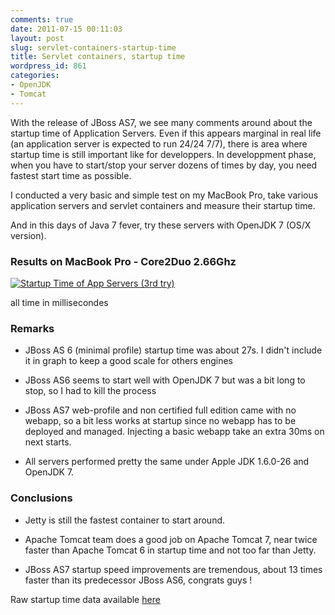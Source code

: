 ```yaml
---
comments: true
date: 2011-07-15 00:11:03
layout: post
slug: servlet-containers-startup-time
title: Servlet containers, startup time
wordpress_id: 861
categories:
- OpenJDK
- Tomcat
---
```


With the release of JBoss AS7, we see many comments around about the startup time of Application Servers.
Even if this appears marginal in real life (an application server is expected to run 24/24 7/7), there is area where startup time is still important like for developpers. In developpment phase, when you have to start/stop your server dozens of times by day, you need fastest start time as possible.

I conducted a very basic and simple test on my MacBook Pro, take various application servers and servlet containers and measure their startup time.

And in this days of Java 7 fever, try these servers with OpenJDK 7 (OS/X version).



### Results on MacBook Pro - Core2Duo 2.66Ghz



[![Startup Time of App Servers (3rd try)](http://blog.hgomez.net/wp-content/uploads/2011/07/Startup6-1024x473.png)](http://blog.hgomez.net/wp-content/uploads/2011/07/Startup6.png)

all time in millisecondes 



### Remarks




* JBoss AS 6 (minimal profile) startup time was about 27s. I didn't include it in graph to keep a good scale for others engines



* JBoss AS6 seems to start well with OpenJDK 7 but was a bit long to stop, so I had to kill the process



* JBoss AS7 web-profile and non certified full edition came with no webapp, so a bit less works at startup since no webapp has to be deployed and managed. Injecting a basic webapp take an extra 30ms on next starts.



* All servers performed pretty the same under Apple JDK 1.6.0-26 and OpenJDK 7.




### Conclusions




* Jetty is still the fastest container to start around.



* Apache Tomcat team does a good job on Apache Tomcat 7, near twice faster than Apache Tomcat 6 in startup time and not too far than Jetty.



* JBoss AS7 startup speed improvements are tremendous, about 13 times faster than its predecessor JBoss AS6, congrats guys !


Raw startup time data available [here](http://blog.hgomez.net/wp-content/uploads/2011/07/appserver-startup2.txt)

